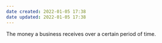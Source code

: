 ```yaml
---
date created: 2022-01-05 17:38
date updated: 2022-01-05 17:38
---
```


The money a business receives over a certain period of time.
